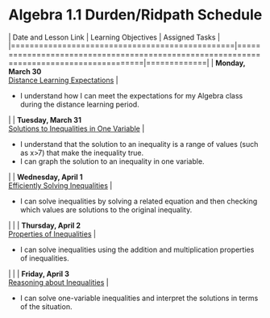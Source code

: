 # Algebra 1.1 Durden/Ridpath Schedule

| Date and Lesson Link                     | Learning Objectives                                                                    | Assigned Tasks |
|================================================|========================================================================================|=============|
| **Monday, March 30**<br/>[Distance Learning Expectations] | <ul><li>I understand how I can meet the expectations for my Algebra class during the distance learning period.</li></ul> | 
| **Tuesday, March 31**<br/>    [Solutions to Inequalities in One Variable] | <ul><li>I understand that the solution to an inequality is a range of values (such as x>7) that make the inequality true.</li><li>I can graph the solution to an inequality in one variable.</li></ul> | 
| **Wednesday, April 1**<br/>    [Efficiently Solving Inequalities] | <ul><li>I can solve inequalities by solving a related equation and then checking which values are solutions to the original inequality.</li></ul> | |
| **Thursday, April 2**<br/>    [Properties of Inequalities] | <ul><li>I can solve inequalities using the addition and multiplication properties of inequalities.</li></ul> | |
| **Friday, April 3**<br/>    [Reasoning about Inequalities]     | <ul><li>I can solve one-variable inequalities and interpret the solutions in terms of the situation.</li></ul>


[Distance Learning Expectations]: ../slides/?update#DistanceLearningExpectations
[Solutions to Inequalities in One Variable]: ../slides/?update#SolutionsToInequalitiesInOneVariable
[Efficiently Solving Inequalities]: ../slides/?update#EfficientlySolvingInequalities
[Properties of Inequalities]: ../slides/?update#PropertiesOfInequalities
[Reasoning about Inequalities]: ../slides/?update#ReasoningAboutInequalities

<!--
# Standards
 * 8.2.4.4 Use linear inequalities to represent relationships in various contexts.
 * 8.2.4.5 Solve linear inequalities using properties of inequalities. Graph the solutions on a number line.
 * 8.2.4.6 Represent relationships in various contexts with equations and inequalities involving the absolute value of a linear expression. Solve such equations and inequalities and graph the solutions on a number line.

# Illustrative links
 * [Efficiently Solving Inequalities Khan Academy Practice](https://www.khanacademy.org/math/7th-grade-illustrative-math/unit-6-expressions-equations-and-inequalities/lesson-15-efficiently-solving-inequalities/e/one_step_inequalities?modal=1)
 * [Solutions to Inequalities in One Variable](https://im.kendallhunt.com/HS/teachers/1/2/19/preparation.html)
 * [Critique reasoning about inequalities](https://tasks.illustrativemathematics.org/content-standards/tasks/807)

# Enrichment
 * [Modeling with Inequalities](https://curriculum.illustrativemathematics.org/MS/teachers/2/6/17/index.html)
-->
